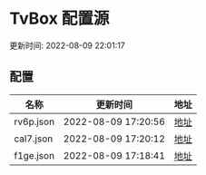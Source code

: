 
# TvBox 配置源

更新时间: 2022-08-09 22:01:17


## 配置

|   名称  | 更新时间  |地址  |
|  ----  | ----  |----  |
|  rv6p.json | 2022-08-09 17:20:56 |[地址](https://box.okeybox.top/tv/rv6p.json) |
|  cal7.json | 2022-08-09 17:20:12 |[地址](https://box.okeybox.top/tv/cal7.json) |
|  f1ge.json | 2022-08-09 17:18:41 |[地址](https://box.okeybox.top/tv/f1ge.json) |
  
    